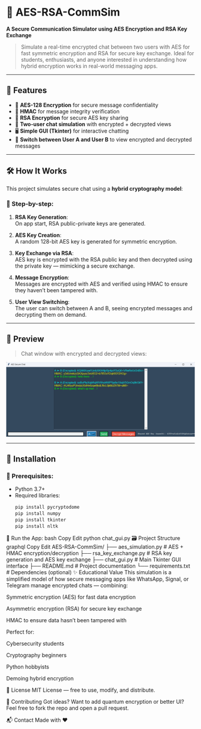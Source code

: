 # 🔐 AES-RSA-CommSim

**A Secure Communication Simulator using AES Encryption and RSA Key Exchange**

> Simulate a real-time encrypted chat between two users with AES for fast symmetric encryption and RSA for secure key exchange. Ideal for students, enthusiasts, and anyone interested in understanding how hybrid encryption works in real-world messaging apps.

---

## 🚀 Features

- 🔑 **AES-128 Encryption** for secure message confidentiality  
- 🧾 **HMAC** for message integrity verification  
- 🔐 **RSA Encryption** for secure AES key sharing  
- 👥 **Two-user chat simulation** with encrypted + decrypted views  
- 🖥️ **Simple GUI (Tkinter)** for interactive chatting  
- 💬 **Switch between User A and User B** to view encrypted and decrypted messages

---

## 🛠️ How It Works

This project simulates secure chat using a **hybrid cryptography model**:

### 🧠 Step-by-step:
1. **RSA Key Generation**:  
   On app start, RSA public-private keys are generated.

2. **AES Key Creation**:  
   A random 128-bit AES key is generated for symmetric encryption.

3. **Key Exchange via RSA**:  
   AES key is encrypted with the RSA public key and then decrypted using the private key — mimicking a secure exchange.

4. **Message Encryption**:  
   Messages are encrypted with AES and verified using HMAC to ensure they haven’t been tampered with.

5. **User View Switching**:  
   The user can switch between A and B, seeing encrypted messages and decrypting them on demand.

---

## 📸 Preview

> Chat window with encrypted and decrypted views:

![screenshot](assets/demo-background.png)

---

## 💾 Installation

### 🔧 Prerequisites:
- Python 3.7+
- Required libraries:
  ```bash
  pip install pycryptodome
  pip install numpy
  pip install tkinter
  pip install nltk

🧪 Run the App:
bash
Copy
Edit
python chat_gui.py
🗃️ Project Structure
graphql
Copy
Edit
AES-RSA-CommSim/
├── aes_simulation.py         # AES + HMAC encryption/decryption
├── rsa_key_exchange.py       # RSA key generation and AES key exchange
├── chat_gui.py               # Main Tkinter GUI interface
├── README.md                 # Project documentation
└── requirements.txt          # Dependencies (optional)
✨ Educational Value
This simulation is a simplified model of how secure messaging apps like WhatsApp, Signal, or Telegram manage encrypted chats — combining:

Symmetric encryption (AES) for fast data encryption

Asymmetric encryption (RSA) for secure key exchange

HMAC to ensure data hasn’t been tampered with

Perfect for:

Cybersecurity students

Cryptography beginners

Python hobbyists

Demoing hybrid encryption

📜 License
MIT License — free to use, modify, and distribute.

🤝 Contributing
Got ideas? Want to add quantum encryption or better UI?
Feel free to fork the repo and open a pull request.

📬 Contact
Made with ❤️ 
